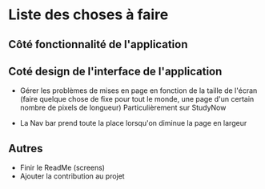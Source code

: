 # Liste des choses à faire

## Côté fonctionnalité de l'application

## Coté design de l'interface de l'application

- Gérer les problèmes de mises en page en fonction de la taille de l'écran
  (faire quelque chose de fixe pour tout le monde, une page d'un certain nombre de pixels de longueur)
Particulièrement sur StudyNow 

- La Nav bar prend toute la place lorsqu'on diminue la page en largeur


## Autres

- Finir le ReadMe (screens)
- Ajouter la contribution au projet




